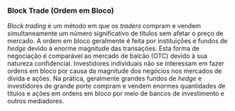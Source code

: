 ### Block Trade (Ordem em Bloco)

_Block trading_ é um método em que os _traders_ compram e vendem simultaneamente um número significativo de títulos sem afetar o preço de mercado. A ordem em bloco geralmente é feita por instituições e fundos de _hedge_ devido à enorme magnitude das transações. Esta forma de negociação é comparável ao mercado de balcão (OTC) devido à sua natureza confidencial. Investidores individuais não se interessam em fazer ordens em bloco por causa da magnitude dos negócios nos mercados de dívida e ações. Na prática, geralmente grandes fundos de _hedge_ e investidores de grande porte compram e vendem enormes quantidades de títulos e ações em ordens em bloco por meio de bancos de investimento e outros mediadores.
